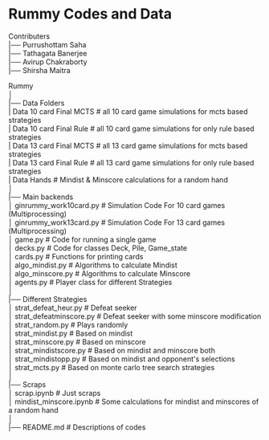 # Rummy Codes and Data
Contributers<br>
|── Purrushottam Saha<br>
|── Tathagata Banerjee<br>
|── Avirup Chakraborty<br>
|── Shirsha Maitra<br>

Rummy<br>
│<br>
|── Data Folders<br>
|   Data 10 card Final MCTS  # all 10 card game simulations for mcts based strategies<br>
|   Data 10 card Final Rule  # all 10 card game simulations for only rule based strategies<br>
|   Data 13 card Final MCTS  # all 13 card game simulations for mcts based strategies<br>
|   Data 13 card Final Rule  # all 13 card game simulations for only rule based strategies<br>
|   Data Hands               # Mindist & Minscore calculations for a random hand<br>
│<br>
|── Main backends<br>
│   ginrummy_work10card.py   # Simulation Code For 10 card games (Multiprocessing)<br>
│   ginrummy_work13card.py   # Simulation Code For 13 card games (Multiprocessing)<br>
│   game.py                  # Code for running a single game<br>
│   decks.py                 # Code for classes Deck, Pile, Game_state<br>
│   cards.py                 # Functions for printing cards<br>
│   algo_mindist.py          # Algorithms to calculate Mindist<br>
│   algo_minscore.py         # Algorithms to calculate Minscore<br>
│   agents.py                # Player class for different Strategies<br>
│<br>
|── Different Strategies<br>
│   strat_defeat_heur.py     # Defeat seeker<br>
│   strat_defeatminscore.py  # Defeat seeker with some minscore modification<br>
│   strat_random.py          # Plays randomly<br>
│   strat_mindist.py         # Based on mindist<br>
│   strat_minscore.py        # Based on minscore<br>
│   strat_mindistscore.py    # Based on mindist and minscore both<br>
│   strat_mindistopp.py      # Based on mindist and opponent's selections<br>
│   strat_mcts.py            # Based on monte carlo tree search strategies<br>
│<br>
|── Scraps<br>
│   scrap.ipynb              # Just scraps<br>
│   mindist_minscore.ipynb   # Some calculations for mindist and minscores of a random hand<br>
│<br>
|── README.md                # Descriptions of codes<br>
